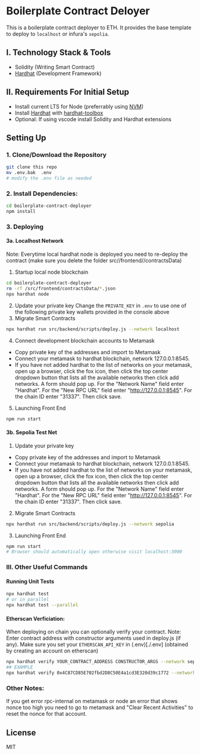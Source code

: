# Boilerplate Contract Deloyer

This is a boilerplate contract deployer to ETH. It provides the base template to deploy to `localhost` or infura's `sepolia`.

## I. Technology Stack & Tools

- Solidity (Writing Smart Contract)
- [Hardhat](https://hardhat.org/) (Development Framework)

## II. Requirements For Initial Setup
- Install current LTS for Node (preferrably using [NVM](https://github.com/nvm-sh/nvm))
- Install [Hardhat](https://hardhat.org/) with [hardhat-toolbox](https://hardhat.org/hardhat-runner/plugins/nomicfoundation-hardhat-toolbox)
- Optional: If using vscode install Solidity and Hardhat extensions

## Setting Up
### 1. Clone/Download the Repository
```bash
git clone this repo
mv .env.bak  .env 
# modify the .env file as needed
```
### 2. Install Dependencies:
```bash
cd boilerplate-contract-deployer
npm install
```
### 3. Deploying

#### 3a. Localhost Network
Note: Everytime local hardhat node is deployed you need to re-deploy the contract (make sure you delete the folder src//frontend//contractsData)
1. Startup local node blockchain
```bash
cd boilerplate-contract-deployer
rm -rf /src/frontend/contractsData/*.json
npx hardhat node
```
2. Update your private key 
Change the `PRIVATE_KEY` in `.env` to use one of the following private key wallets provided in the console above
3. Migrate Smart Contracts
```bash
npx hardhat run src/backend/scripts/deploy.js --network localhost
```
4. Connect development blockchain accounts to Metamask
- Copy private key of the addresses and import to Metamask
- Connect your metamask to hardhat blockchain, network 127.0.0.1:8545.
- If you have not added hardhat to the list of networks on your metamask, open up a browser, click the fox icon, then click the top center dropdown button that lists all the available networks then click add networks. A form should pop up. For the "Network Name" field enter "Hardhat". For the "New RPC URL" field enter "http://127.0.0.1:8545". For the chain ID enter "31337". Then click save.  
5. Launching Front End
```bash
npm run start
```

#### 3b. Sepolia Test Net
1. Update your private key 
- Copy private key of the addresses and import to Metamask
- Connect your metamask to hardhat blockchain, network 127.0.0.1:8545.
- If you have not added hardhat to the list of networks on your metamask, open up a browser, click the fox icon, then click the top center dropdown button that lists all the available networks then click add networks. A form should pop up. For the "Network Name" field enter "Hardhat". For the "New RPC URL" field enter "http://127.0.0.1:8545". For the chain ID enter "31337". Then click save.  
2. Migrate Smart Contracts
```bash
npx hardhat run src/backend/scripts/deploy.js --network sepolia
```
3. Launching Front End
```bash
npm run start
# Browser should automatically open otherwise visit localhost:3000
```

### III. Other Useful Commands

#### Running Unit Tests
```bash
npx hardhat test 
# or in parallel
npx hardhat test --parallel
```

#### Etherscan Verficiation:
When deploying on chain you can optionally verify your contract. Note: Enter contract address with constructor arguments used in deploy.js (if any).
Make sure you set your `ETHERSCAN_API_KEY` in (.env)[./.env] (obtained by creating an account on etherscan)
```bash
npx hardhat verify YOUR_CONTRACT_ADDRESS CONSTRUCTOR_ARGS --network sepolia
## EXAMPLE
npx hardhat verify 0x4C87CD85E702fbd2D8C50E4a1cd3E320d39c1772 --network sepolia

```

### Other Notes: 
If you get error rpc-internal on metamask or node an error that shows nonce too high you need to go to metamask and "Clear Recent Activities" to reset the nonce for that account.


License
----
MIT